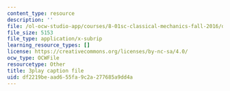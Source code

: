 ```yaml
---
content_type: resource
description: ''
file: /ol-ocw-studio-app/courses/8-01sc-classical-mechanics-fall-2016/df2219beaad655fa9c2a277685a9dd4a_9yFkrh7-igc.vtt
file_size: 5153
file_type: application/x-subrip
learning_resource_types: []
license: https://creativecommons.org/licenses/by-nc-sa/4.0/
ocw_type: OCWFile
resourcetype: Other
title: 3play caption file
uid: df2219be-aad6-55fa-9c2a-277685a9dd4a
---
```

